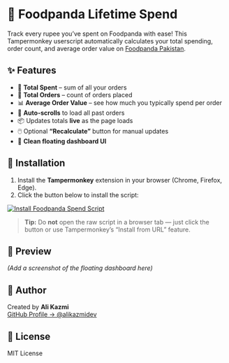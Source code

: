 # 🍱 Foodpanda Lifetime Spend

Track every rupee you’ve spent on Foodpanda with ease! This Tampermonkey userscript automatically calculates your total spending, order count, and average order value on [Foodpanda Pakistan](https://www.foodpanda.pk/new/orders).

## ✨ Features
- 💸 **Total Spent** – sum of all your orders  
- 🧾 **Total Orders** – count of orders placed  
- 📊 **Average Order Value** – see how much you typically spend per order  
- 🔄 **Auto-scrolls** to load all past orders  
- 📦 Updates totals **live** as the page loads  
- 🖱️ Optional **“Recalculate”** button for manual updates  
- 🎨 **Clean floating dashboard UI**

## 🚀 Installation
1. Install the **Tampermonkey** extension in your browser (Chrome, Firefox, Edge).  
2. Click the button below to install the script:

[![Install Foodpanda Spend Script](https://img.shields.io/badge/Install-Foodpanda%20Script-brightgreen?style=for-the-badge)](https://raw.githubusercontent.com/alikazmidev/Foodpanda-Lifetime-Spend-PKR/main/foodpanda-order-calculator.user.js)

> **Tip:** Do **not** open the raw script in a browser tab — just click the button or use Tampermonkey’s “Install from URL” feature.

## 📸 Preview
*(Add a screenshot of the floating dashboard here)*

## 👤 Author
Created by **Ali Kazmi**  
[GitHub Profile → @alikazmidev](https://github.com/alikazmidev)

## 📝 License
MIT License
